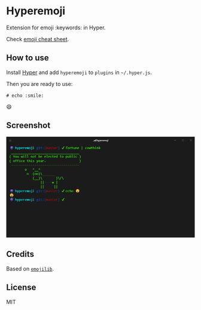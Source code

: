 
# Hyperemoji

Extension for emoji :keywords: in Hyper.

Check [emoji cheat sheet](https://www.webpagefx.com/tools/emoji-cheat-sheet/).

## How to use

Install [Hyper](https://hyper.is) and add `hyperemoji`
to `plugins` in `~/.hyper.js`.

Then you are ready to use:

```
# echo :smile:
```
:smile:

## Screenshot

<p align="center">
  <img src="https://raw.githubusercontent.com/jieverson/hyperemoji/master/screenshot.png" />
</p>

## Credits

Based on [`emojilib`](https://github.com/muan/emojilib).

## License

MIT
